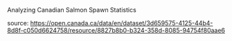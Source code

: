 Analyzing Canadian Salmon Spawn Statistics

source: https://open.canada.ca/data/en/dataset/3d659575-4125-44b4-8d8f-c050d6624758/resource/8827b8b0-b324-358d-8085-94754f80aae6
